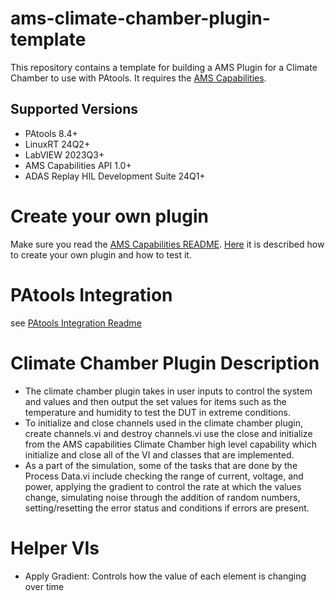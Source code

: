 # ams-climate-chamber-plugin-template

This repository contains a template for building a AMS Plugin for a Climate Chamber to use with PAtools.
It requires the [AMS Capabilities](https://github.com/ni/ams-capabilities).

## Supported Versions

- PAtools 8.4+
- LinuxRT 24Q2+
- LabVIEW 2023Q3+
- AMS Capabilities API 1.0+
- ADAS Replay HIL Development Suite 24Q1+

# Create your own plugin
Make sure you read the [AMS Capabilities README](https://github.com/ni/ams-capabilities). [Here](https://github.com/ni/ams-capabilities/blob/main/AMSTEMPLATES.md) it is described how to create your own plugin and how to test it.

# PAtools Integration
see [PAtools Integration Readme](/patools-integration/PAtools%20Integration%20README.md)


# Climate Chamber Plugin Description

* The climate chamber plugin takes in user inputs to control the system and values and then output the set values for items such as the temperature and humidity to test the DUT in extreme conditions.
* To initialize and close channels used in the climate chamber plugin, create channels.vi and destroy channels.vi use the close and initialize from the AMS capabilities Climate Chamber high level capability which initialize and close all of the VI and classes that are implemented.
* As a part of the simulation, some of the tasks that are done by the Process Data.vi include checking the range of current, voltage, and power, applying the gradient to control the rate at which the values change, simulating noise through the addition of random numbers, setting/resetting the error status and conditions if errors are present.

# Helper VIs
* Apply Gradient: Controls how the value of each element is changing over time
